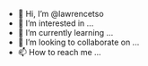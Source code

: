 - 👋 Hi, I’m @lawrencetso
- 👀 I’m interested in ...
- 🌱 I’m currently learning ...
- 💞️ I’m looking to collaborate on ...
- 📫 How to reach me ...

<!---
lawrencetso/lawrencetso is a ✨ special ✨ repository because its `README.md` (this file) appears on your GitHub profile.
You can click the Preview link to take a look at your changes.
--->
